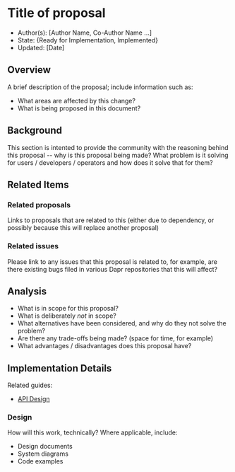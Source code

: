 # Title of proposal 

* Author(s): [Author Name, Co-Author Name ...]
* State: {Ready for Implementation, Implemented}
* Updated: [Date]

## Overview

A brief description of the proposal; include information such as:

* What areas are affected by this change?
* What is being proposed in this document?

## Background

This section is intented to provide the community with the reasoning behind this proposal -- why is this proposal being made? What problem is it solving for users / developers / operators and how does it solve that for them?

## Related Items

### Related proposals 

Links to proposals that are related to this (either due to dependency, or possibly because this will replace another proposal)

### Related issues 

Please link to any issues that this proposal is related to, for example, are there existing bugs filed in various Dapr repositories that this will affect?


## Analysis

* What is in scope for this proposal?
* What is deliberately *not* in scope?
* What alternatives have been considered, and why do they not solve the problem?
* Are there any trade-offs being made? (space for time, for example)
* What advantages / disadvantages does this proposal have? 

## Implementation Details

Related guides:

* [API Design](../guides/api-design.md)

### Design

How will this work, technically? Where applicable, include: 

* Design documents
* System diagrams
* Code examples

